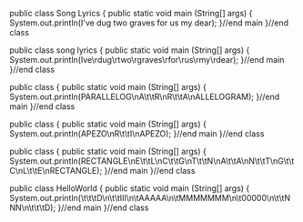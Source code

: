 public class Song Lyrics
{
  public static void main (String[] args)
  {
    System.out.println(I've dug two graves for us my dear);
  }//end main
}//end class



public class song lyrics
{
  public static void main (String[] args)
  {
    System.out.println(Ive\rdug\rtwo\rgraves\rfor\rus\rmy\rdear);
  }//end main
}//end class


public class 
{
  public static void main (String[] args)
  {
    System.out.println(PARALLELOG\nA\t\tR\nR\t\tA\nALLELOGRAM);
  }//end main
  }//end class
  
  
  
public class 
{
  public static void main (String[] args)
  {
    System.out.println(APEZO\nR\t\tI\nAPEZO);
  }//end main
}//end class



public class 
{
  public static void main (String[] args)
  {
    System.out.println(RECTANGLE\nE\t\tL\nC\t\tG\nT\t\tN\nA\t\tA\nN\t\tT\nG\t\tC\nL\t\tE\nRECTANGLE);
  }//end main
}//end class


public class HelloWorld
{
  public static void main (String[] args)
  {
    System.out.println(\t\t\tD\n\t\tIII\n\tAAAAA\n\tMMMMMMM\n\t00000\n\t\tNNN\n\t\t\tD);
  }//end main
}//end class



  
  

